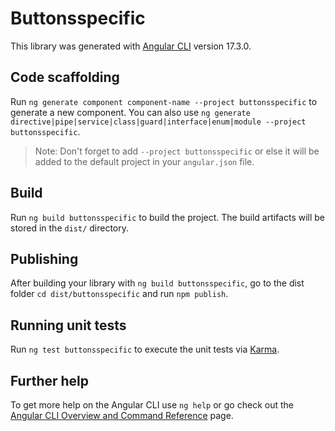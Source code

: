# Buttonsspecific

This library was generated with [Angular CLI](https://github.com/angular/angular-cli) version 17.3.0.

## Code scaffolding

Run `ng generate component component-name --project buttonsspecific` to generate a new component. You can also use `ng generate directive|pipe|service|class|guard|interface|enum|module --project buttonsspecific`.
> Note: Don't forget to add `--project buttonsspecific` or else it will be added to the default project in your `angular.json` file. 

## Build

Run `ng build buttonsspecific` to build the project. The build artifacts will be stored in the `dist/` directory.

## Publishing

After building your library with `ng build buttonsspecific`, go to the dist folder `cd dist/buttonsspecific` and run `npm publish`.

## Running unit tests

Run `ng test buttonsspecific` to execute the unit tests via [Karma](https://karma-runner.github.io).

## Further help

To get more help on the Angular CLI use `ng help` or go check out the [Angular CLI Overview and Command Reference](https://angular.io/cli) page.

